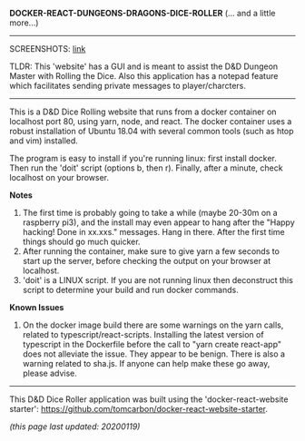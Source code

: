 
**DOCKER-REACT-DUNGEONS-DRAGONS-DICE-ROLLER** (... and a little more...)

******************************************************************************

SCREENSHOTS: [link](https://imgur.com/a/VnovNsb)

TLDR: This 'website' has a GUI and is meant to assist the D&D Dungeon Master with Rolling the Dice. Also this application has a notepad feature which facilitates sending private messages to player/charcters. 

******************************************************************************

This is a D&D Dice Rolling website that runs from a docker container on localhost port 80, using yarn, node, and react. The docker container uses a robust installation of Ubuntu 18.04 with several common tools (such as htop and vim) installed. 

The program is easy to install if you're running linux: first install docker. Then run the 'doit' script (options b, then r). Finally, after a minute, check localhost on your browser.

**Notes**
1) The first time is probably going to take a while (maybe 20-30m on a raspberry pi3), and the install may even appear to hang after the "Happy hacking! Done in xx.xxs." messages. Hang in there. After the first time things should go much quicker.
2) After running the container, make sure to give yarn a few seconds to start up the server, before checking the output on your browser at localhost.
3) 'doit' is a LINUX script. If you are not running linux then deconstruct this script to determine your build and run docker commands. 

**Known Issues**
1) On the docker image build there are some warnings on the yarn calls, related to typescript/react-scripts. Installing the latest version of typescript in the Dockerfile before the call to "yarn create react-app" does not alleviate the issue. They appear to be benign. There is also a warning related to sha.js. If anyone can help make these go away, please advise.

************************************************

This D&D Dice Roller application was built using the 'docker-react-website starter': https://github.com/tomcarbon/docker-react-website-starter.


*(this page last updated: 20200119)*
